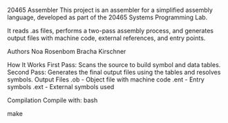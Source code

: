 20465 Assembler
This project is an assembler for a simplified assembly language, developed as part of the 20465 Systems Programming Lab.

It reads .as files, performs a two-pass assembly process, and generates output files with machine code, external references, and entry points.

Authors
Noa Rosenbom
Bracha Kirschner

How It Works
First Pass: Scans the source to build symbol and data tables.
Second Pass: Generates the final output files using the tables and resolves symbols.
Output Files
.ob - Object file with machine code .ent - Entry symbols .ext - External symbols used

Compilation
Compile with: bash

make
